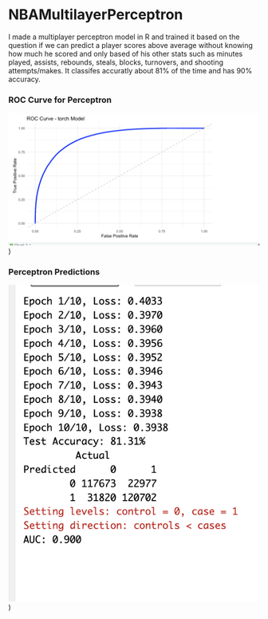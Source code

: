 # NBAMultilayerPerceptron
I made a multiplayer perceptron model in R and trained it based on the question if we can predict a player scores above average without knowing how much he scored and only based of his other stats such as minutes played, assists, rebounds, steals, blocks, turnovers, and shooting attempts/makes. It classifes accuratly about 81% of the time and has 90% accuracy. 

### ROC Curve for Perceptron

![ROC Curve](https://raw.githubusercontent.com/shrivasshankar/images/main/ROCPerceptron.png))

### Perceptron Predictions

![Perceptron Result](https://raw.githubusercontent.com/shrivasshankar/images/main/PerceptronResult.png))
